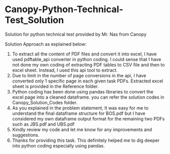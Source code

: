 # Canopy-Python-Technical-Test_Solution
Solution for python technical test provided by Mr. Nas from Canopy

Solution Approach as explained below:
1. To extract all the content of PDF files and convert it into excel, I have used pdftable_api converter in python coding. I could sense that I have not done my own coding of extracting PDF tables to CSV file and then to excel sheet. Instead, I used this api tool to extract.
2. Due to limit in the number of page conversions in the api, I have converted only 1 specific page in each given task PDFs. Extracted excel sheet is provided in the Reference folder.
3. Python coding has been done using pandas libraries to convert the excel page into a cleaned dataframe. you can refer the solution codes in Canopy_Solution_Codes folder.
4. As you explained in the problem statement, It was easy for me to understand the final dataframe structure for BOS.pdf but I have considered my own dataframe output format for the remaining two PDFs such as JBS.pdf and UBS.pdf
5. Kindly review my code and let me know for any improvements and suggestions.
6. Thanks for providing this task. This definitely helped me to dig deeper into python coding especially using pandas.
